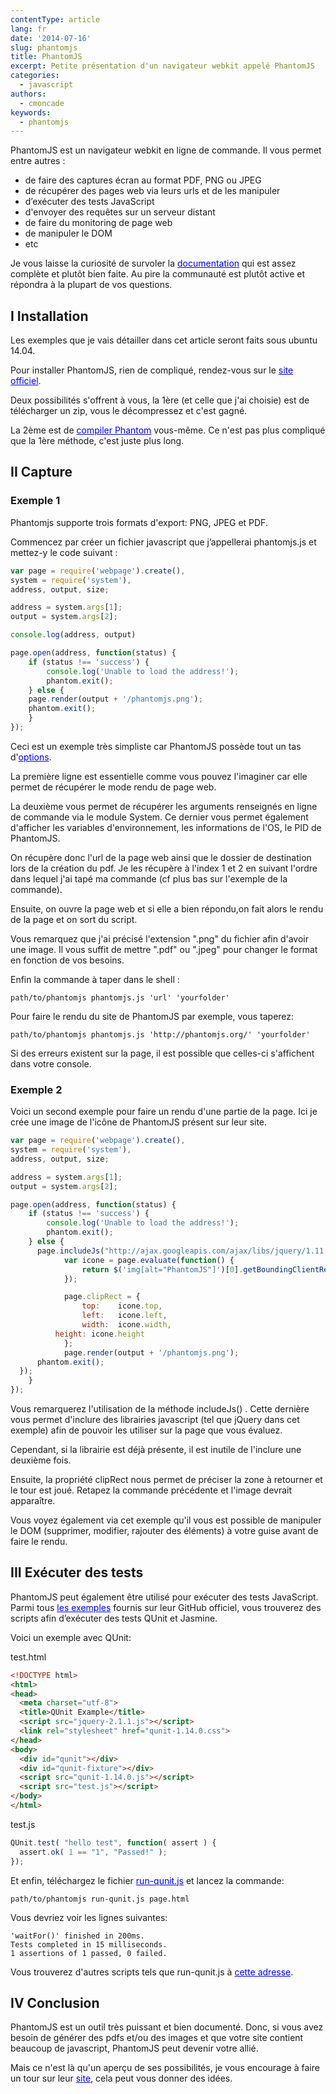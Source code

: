 ```yaml
---
contentType: article
lang: fr
date: '2014-07-16'
slug: phantomjs
title: PhantomJS
excerpt: Petite présentation d'un navigateur webkit appelé PhantomJS
categories:
  - javascript
authors:
  - cmoncade
keywords:
  - phantomjs
---
```

PhantomJS est un navigateur webkit en ligne de commande. Il vous permet entre autres :

*   de faire des captures écran au format PDF, PNG ou JPEG
*   de récupérer des pages web via leurs urls et de les manipuler
*   d’exécuter des tests JavaScript
*   d'envoyer des requêtes sur un serveur distant
*   de faire du monitoring de page web
*   de manipuler le DOM
*   etc

Je vous laisse la curiosité de survoler la <a href="http://phantomjs.org/documentation/" rel="nofollow noreferrer" style="color:#0000ff;">documentation</a> qui est assez complète et plutôt bien faite. Au pire la communauté est plutôt active et répondra à la plupart de vos questions.

## I Installation

Les exemples que je vais détailler dans cet article seront faits sous ubuntu 14.04.

Pour installer PhantomJS, rien de compliqué, rendez-vous sur le <a href="http://phantomjs.org/download.html" rel="nofollow noreferrer" style="color:#0000ff;">site officiel</a>.

Deux possibilités s'offrent à vous, la 1ère (et celle que j'ai choisie) est de télécharger un zip, vous le décompressez et c'est gagné.

La 2ème est de <a href="http://phantomjs.org/build.html" rel="nofollow noreferrer" style="color:#0000ff;">compiler Phantom</a> vous-même. Ce n'est pas plus compliqué que la 1ère méthode, c'est juste plus long.

## II Capture

### Exemple 1

Phantomjs supporte trois formats d'export: PNG, JPEG et PDF.

Commencez par créer un fichier javascript que j’appellerai phantomjs.js et mettez-y le code suivant :
```js
var page = require('webpage').create(),
system = require('system'),
address, output, size;

address = system.args[1];
output = system.args[2];

console.log(address, output)

page.open(address, function(status) {
    if (status !== 'success') {
        console.log('Unable to load the address!');
        phantom.exit();
    } else {
    page.render(output + '/phantomjs.png');
    phantom.exit();
    }
});
```

Ceci est un exemple très simpliste car PhantomJS possède tout un tas d'<a href="http://phantomjs.org/api/webpage/" rel="nofollow noreferrer" style="color:#0000ff;">options</a>.

La première ligne est essentielle comme vous pouvez l'imaginer car elle permet de récupérer le mode rendu de page web.

La deuxième vous permet de récupérer les arguments renseignés en ligne de commande via le module System. Ce dernier vous permet également d'afficher les variables d'environnement, les informations de l'OS, le PID de PhantomJS.

On récupère donc l'url de la page web ainsi que le dossier de destination lors de la création du pdf. Je les récupère à l'index 1 et 2 en suivant l'ordre dans lequel j'ai tapé ma commande (cf plus bas sur l'exemple de la commande).

Ensuite, on ouvre la page web et si elle a bien répondu,on fait alors le rendu de la page et on sort du script.

Vous remarquez que j'ai précisé l'extension ".png" du fichier afin d'avoir une image. Il vous suffit de mettre ".pdf" ou ".jpeg" pour changer le format en fonction de vos besoins.

Enfin la commande à taper dans le shell :
```
path/to/phantomjs phantomjs.js 'url' 'yourfolder'
```

Pour faire le rendu du site de PhantomJS par exemple, vous taperez:
```
path/to/phantomjs phantomjs.js 'http://phantomjs.org/' 'yourfolder'
```

Si des erreurs existent sur la page, il est possible que celles-ci s'affichent dans votre console.

### Exemple 2

Voici un second exemple pour faire un rendu d'une partie de la page. Ici je crée une image de l'icône de PhantomJS présent sur leur site.
```js
var page = require('webpage').create(),
system = require('system'),
address, output, size;

address = system.args[1];
output = system.args[2];

page.open(address, function(status) {
    if (status !== 'success') {
        console.log('Unable to load the address!');
        phantom.exit();
    } else {
      page.includeJs("http://ajax.googleapis.com/ajax/libs/jquery/1.11.1/jquery.min.js", function() {
            var icone = page.evaluate(function() {
                return $('img[alt="PhantomJS"]')[0].getBoundingClientRect();
            });

            page.clipRect = {
                top:    icone.top,
                left:   icone.left,
                width:  icone.width,
          height: icone.height
            };
            page.render(output + '/phantomjs.png');
      phantom.exit();
  });
    }
});
```

Vous remarquerez l'utilisation de la méthode includeJs() . Cette dernière vous permet d'inclure des librairies javascript (tel que jQuery dans cet exemple) afin de pouvoir les utiliser sur la page que vous évaluez.

Cependant, si la librairie est déjà présente, il est inutile de l'inclure une deuxième fois.

Ensuite, la propriété clipRect nous permet de préciser la zone à retourner et le tour est joué. Retapez la commande précédente et l'image devrait apparaître.

Vous voyez également via cet exemple qu'il vous est possible de manipuler le DOM (supprimer, modifier, rajouter des éléments) à votre guise avant de faire le rendu.

## III Exécuter des tests

PhantomJS peut également être utilisé pour exécuter des tests JavaScript. Parmi tous <a href="https://github.com/ariya/phantomjs/tree/master/examples" rel="nofollow noreferrer" style="color:#0000ff;">les exemples</a> fournis sur leur GitHub officiel, vous trouverez des scripts afin d’exécuter des tests QUnit et Jasmine.

Voici un exemple avec QUnit:

test.html
```html
<!DOCTYPE html>
<html>
<head>
  <meta charset="utf-8">
  <title>QUnit Example</title>
  <script src="jquery-2.1.1.js"></script>
  <link rel="stylesheet" href="qunit-1.14.0.css">
</head>
<body>
  <div id="qunit"></div>
  <div id="qunit-fixture"></div>
  <script src="qunit-1.14.0.js"></script>
  <script src="test.js"></script>
</body>
</html>
```

test.js
```js
QUnit.test( "hello test", function( assert ) {
  assert.ok( 1 == "1", "Passed!" );
});
```

Et enfin, téléchargez le fichier <a href="https://github.com/ariya/phantomjs/blob/master/examples/run-qunit.js" rel="nofollow noreferrer" style="color:#0000ff;">run-qunit.js</a> et lancez la commande:
```
path/to/phantomjs run-qunit.js page.html
```

Vous devriez voir les lignes suivantes:
```
'waitFor()' finished in 200ms.
Tests completed in 15 milliseconds.
1 assertions of 1 passed, 0 failed.
```

Vous trouverez d'autres scripts tels que run-qunit.js à <a href="https://github.com/jonkemp/qunit-phantomjs-runner" rel="nofollow noreferrer" style="color:#0000ff;">cette adresse</a>.

## IV Conclusion

PhantomJS est un outil très puissant et bien documenté. Donc, si vous avez besoin de générer des pdfs et/ou des images et que votre site contient beaucoup de javascript, PhantomJS peut devenir votre allié.

Mais ce n'est là qu'un aperçu de ses possibilités, je vous encourage à faire un tour sur leur <a href="http://phantomjs.org/examples/index.html" rel="nofollow noreferrer" style="color:#0000ff;">site</a>, cela peut vous donner des idées.
